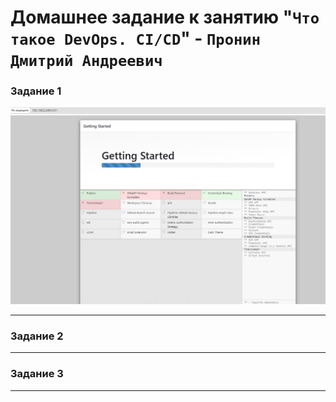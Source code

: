 # Домашнее задание к занятию "`Что такое DevOps. CI/CD`" - `Пронин Дмитрий Андреевич`




### Задание 1

![альтернативный текст](https://github.com/dmitriypronin48/fork-cicd/blob/main/img/z1-1.jpg)





---

### Задание 2


---

### Задание 3




---


